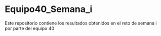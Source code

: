 # Equipo40_Semana_i
Este repositorio contiene los resultados obtenidos en el reto de semana i por parte del equipo 40
